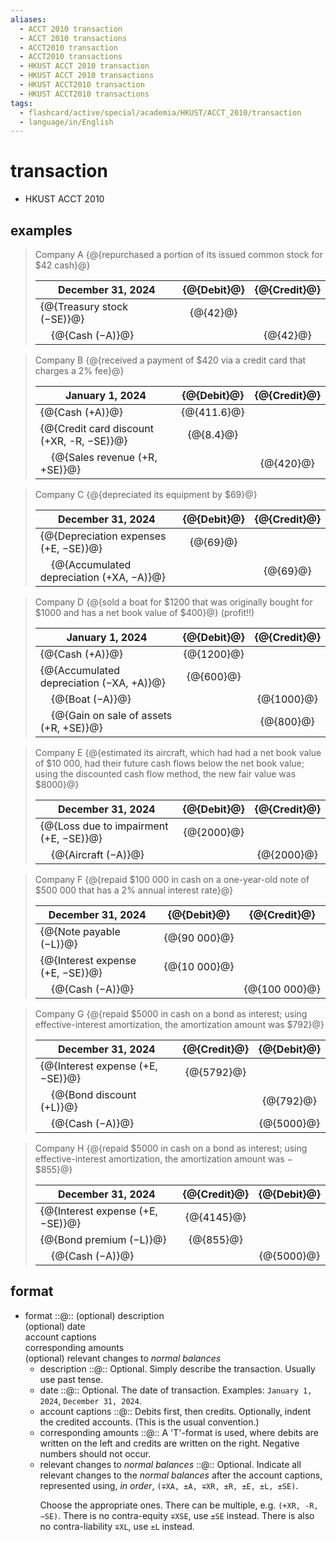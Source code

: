 ```yaml
---
aliases:
  - ACCT 2010 transaction
  - ACCT 2010 transactions
  - ACCT2010 transaction
  - ACCT2010 transactions
  - HKUST ACCT 2010 transaction
  - HKUST ACCT 2010 transactions
  - HKUST ACCT2010 transaction
  - HKUST ACCT2010 transactions
tags:
  - flashcard/active/special/academia/HKUST/ACCT_2010/transaction
  - language/in/English
---
```


# transaction

- HKUST ACCT 2010

## examples

> Company A {@{repurchased a portion of its issued common stock for \$42 cash}@}
>
> | December 31, 2024                       | {@{Debit}@} | {@{Credit}@} |
> | --------------------------------------- |:-----------:|:------------:|
> | {@{Treasury stock (−SE)}@}              | {@{42}@}    |              |
> | &nbsp;&nbsp;&nbsp;&nbsp;{@{Cash (−A)}@} |             | {@{42}@}     | <!--SR:!2026-02-06,330,340!2026-01-31,325,340!2025-10-29,248,330!2026-02-04,328,340!2026-02-04,328,340!2025-12-11,281,330!2026-02-11,334,340-->

<!-- markdownlint MD028 -->

> Company B {@{received a payment of \$420 via a credit card that charges a 2% fee}@}
>
> | January 1, 2024                                       | {@{Debit}@} | {@{Credit}@} |
> | ----------------------------------------------------- |:-----------:|:------------:|
> | {@{Cash (+A)}@}                                       | {@{411.6}@} |              |
> | {@{Credit card discount (+XR, -R, −SE)}@}             | {@{8.4}@}   |              |
> | &nbsp;&nbsp;&nbsp;&nbsp;{@{Sales revenue (+R, +SE)}@} |             | {@{420}@}    | <!--SR:!2026-01-02,300,340!2026-01-23,317,340!2026-02-10,333,340!2026-02-07,330,340!2026-01-17,313,340!2025-08-19,177,310!2026-02-06,330,340!2026-01-26,320,340!2026-01-31,325,340-->

<!-- markdownlint MD028 -->

> Company C {@{depreciated its equipment by \$69}@}
>
> | December 31, 2024                                                | {@{Debit}@} | {@{Credit}@} |
> | ---------------------------------------------------------------- |:-----------:|:------------:|
> | {@{Depreciation expenses (+E, −SE)}@}                            | {@{69}@}    |              |
> | &nbsp;&nbsp;&nbsp;&nbsp;{@{Accumulated depreciation (+XA, −A)}@} |             | {@{69}@}     | <!--SR:!2026-01-03,301,340!2026-02-10,333,340!2026-02-09,332,340!2026-01-20,316,340!2026-02-06,330,340!2025-12-20,290,330!2026-02-05,329,340-->

<!-- markdownlint MD028 -->

> Company D {@{sold a boat for \$1200 that was originally bought for \$1000 and has a net book value of \$400}@} (profit!!)
>
> | January 1, 2024                                                | {@{Debit}@} | {@{Credit}@} |
> | -------------------------------------------------------------- |:-----------:|:------------:|
> | {@{Cash (+A)}@}                                                | {@{1200}@}  |              |
> | {@{Accumulated depreciation (−XA, +A)}@}                       | {@{600}@}   |              |
> | &nbsp;&nbsp;&nbsp;&nbsp;{@{Boat (−A)}@}                        |             | {@{1000}@}   |
> | &nbsp;&nbsp;&nbsp;&nbsp;{@{Gain on sale of assets (+R, +SE)}@} |             | {@{800}@}    | <!--SR:!2026-02-04,328,340!2026-02-03,327,340!2026-01-10,307,340!2026-02-09,332,340!2026-02-10,333,340!2026-01-06,304,340!2025-08-22,180,310!2025-05-23,88,300!2026-02-11,334,340!2026-02-09,332,340!2026-02-03,327,340-->

<!-- markdownlint MD028 -->

> Company E {@{estimated its aircraft, which had had a net book value of \$10&nbsp;000, had their future cash flows below the net book value; using the discounted cash flow method, the new fair value was \$8000}@}
>
> | December 31, 2024                           | {@{Debit}@} | {@{Credit}@} |
> | ------------------------------------------- |:-----------:|:------------:|
> | {@{Loss due to impairment (+E, −SE)}@}      | {@{2000}@}  |              |
> | &nbsp;&nbsp;&nbsp;&nbsp;{@{Aircraft (−A)}@} |             | {@{2000}@}   | <!--SR:!2025-11-26,271,330!2026-01-27,321,340!2026-01-20,316,340!2026-01-22,316,340!2026-02-03,327,340!2026-02-09,332,340!2026-01-05,303,340-->

<!-- markdownlint MD028 -->

> Company F {@{repaid \$100&nbsp;000 in cash on a one-year-old note of \$500&nbsp;000 that has a 2% annual interest rate}@}
>
> | December 31, 2024                       | {@{Debit}@}       | {@{Credit}@}       |
> | --------------------------------------- |:-----------------:|:------------------:|
> | {@{Note payable (−L)}@}                 | {@{90&nbsp;000}@} |                    |
> | {@{Interest expense (+E, −SE)}@}        | {@{10&nbsp;000}@} |                    |
> | &nbsp;&nbsp;&nbsp;&nbsp;{@{Cash (−A)}@} |                   | {@{100&nbsp;000}@} | <!--SR:!2026-02-05,329,340!2026-01-20,316,340!2026-01-12,309,340!2026-01-24,318,340!2026-01-30,324,340!2026-01-31,325,340!2026-01-08,305,340!2026-01-18,314,340!2025-12-13,283,330-->

<!-- markdownlint MD028 -->

> Company G {@{repaid \$5000 in cash on a bond as interest; using effective-interest amortization, the amortization amount was \$792}@}
>
> | December 31, 2024                                | {@{Credit}@} | {@{Debit}@} |
> | ------------------------------------------------ |:------------:|:-----------:|
> | {@{Interest expense (+E, −SE)}@}                 | {@{5792}@}   |             |
> | &nbsp;&nbsp;&nbsp;&nbsp;{@{Bond discount (+L)}@} |              | {@{792}@}   |
> | &nbsp;&nbsp;&nbsp;&nbsp;{@{Cash (−A)}@}          |              | {@{5000}@}  | <!--SR:!2025-06-28,136,290!2026-01-11,308,340!2026-02-02,326,340!2026-02-05,329,340!2026-01-04,302,340!2026-02-08,331,340!2026-02-08,331,340!2026-01-25,319,340!2025-03-21,77,339-->

<!-- markdownlint MD028 -->

> Company H {@{repaid \$5000 in cash on a bond as interest; using effective-interest amortization, the amortization amount was −\$855}@}
>
> | December 31, 2024                       | {@{Credit}@} | {@{Debit}@} |
> | --------------------------------------- |:------------:|:-----------:|
> | {@{Interest expense (+E, −SE)}@}        | {@{4145}@}   |             |
> | {@{Bond premium (−L)}@}                 | {@{855}@}    |             |
> | &nbsp;&nbsp;&nbsp;&nbsp;{@{Cash (−A)}@} |              | {@{5000}@}  | <!--SR:!2025-05-07,106,300!2026-02-06,330,340!2026-02-07,330,340!2026-02-07,330,340!2026-01-09,306,340!2025-05-12,105,290!2026-02-08,331,340!2025-11-01,232,320!2025-03-22,78,339-->

## format

- format ::@:: (optional) description <br/> (optional) date <br/> account captions <br/> corresponding amounts <br/> (optional) relevant changes to _normal balances_ <!--SR:!2025-04-10,79,280!2025-05-24,113,300-->
  - description ::@:: Optional. Simply describe the transaction. Usually use past tense. <!--SR:!2026-02-06,330,340!2026-01-31,325,340-->
  - date ::@:: Optional. The date of transaction. Examples: `January 1, 2024`, `December 31, 2024`. <!--SR:!2025-09-25,216,320!2026-02-11,334,340-->
  - account captions ::@:: Debits first, then credits. Optionally, indent the credited accounts. (This is the usual convention.) <!--SR:!2026-02-03,327,340!2026-02-04,328,340-->
  - corresponding amounts ::@:: A 'T'-format is used, where debits are written on the left and credits are written on the right. Negative numbers should not occur. <!--SR:!2026-02-11,334,340!2026-01-29,323,340-->
  - relevant changes to _normal balances_ ::@:: Optional. Indicate all relevant changes to the _normal balances_ after the account captions, represented using, _in order_, `(∓XA, ±A, ∓XR, ±R, ±E, ±L, ±SE)`. <p> Choose the appropriate ones. There can be multiple, e.g. `(+XR, -R, −SE)`. There is no contra-equity `∓XSE`, use `±SE` instead. There is also no contra-liability `∓XL`, use `±L` instead. <!--SR:!2025-07-31,160,300!2026-02-05,329,340-->
